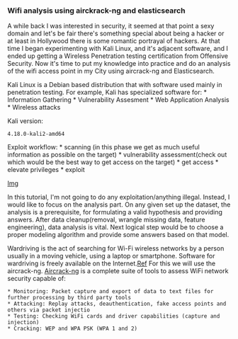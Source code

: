 ### Wifi analysis using airckrack-ng and elasticsearch


A while back I was interested in security, it seemed at that point a sexy domain and let's be fair there's something special about being a hacker or at least in Hollywood there is some romantic portrayal of hackers.
At that time I began experimenting with Kali Linux, and it's adjacent software, and I ended up getting a Wireless Penetration testing certification from Offensive Security.
Now it's time to put my knowledge into practice and do an analysis of the wifi access point in my City using aircrack-ng and Elasticsearch.

Kali Linux is a  Debian based distribution that with software used mainly in penetration testing.
For example, Kali has specialized software for:
    * Information Gathering
    * Vulnerability Assesment
    * Web Application Analysis
    * Wireless attacks 
    

Kali version:

```
4.18.0-kali2-amd64
```

Exploit workflow:
    * scanning (in this phase we get as much useful information as possible on the target)
    * vulnerability assessment(check out which would be the best way to get access on the target)
    * get access
    * elevate privileges
    * exploit

[Img]()
    
In this tutorial, I'm not going to do any exploitation/anything illegal. Instead, I would like to focus on the analysis part.
On any given set up the dataset, the analysis is a prerequisite, for formulating a valid hypothesis and providing answers.
After data cleanup(removal, wrangle missing data, feature engineering), data analysis is vital. Next logical step would be to choose a proper modeling algorithm and provide some answers based on that model.


Wardriving is the act of searching for Wi-Fi wireless networks by a person usually in a moving vehicle, using a laptop or smartphone. Software for wardriving is freely available on the Internet.[Ref](https://en.wikipedia.org/wiki/Wardriving)
For this we will use the aircrack-ng.
[Aircrack-ng]('https://www.aircrack-ng.org/') is a complete suite of tools to assess WiFi network security capable of:

    * Monitoring: Packet capture and export of data to text files for further processing by third party tools
    * Attacking: Replay attacks, deauthentication, fake access points and others via packet injectio
    * Testing: Checking WiFi cards and driver capabilities (capture and injection)
    * Cracking: WEP and WPA PSK (WPA 1 and 2)

